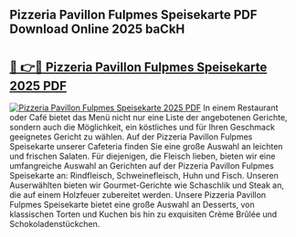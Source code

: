 ## Pizzeria Pavillon Fulpmes Speisekarte PDF Download Online 2025 baCkH

# <h2><a href="http://gc7dnwb.nevu.top/?p=Pizzeria+Pavillon+Fulpmes+Speisekarte">🔗 👉🔴 Pizzeria Pavillon Fulpmes Speisekarte 2025 PDF</a></h2>

[![Pizzeria Pavillon Fulpmes Speisekarte 2025 PDF](https://i.imgur.com/dBaPXMq.png)](http://gc7dnwb.nevu.top/?p=Pizzeria+Pavillon+Fulpmes+Speisekarte)
In einem Restaurant oder Café bietet das Menü nicht nur eine Liste der angebotenen Gerichte, sondern auch die Möglichkeit, ein köstliches und für Ihren Geschmack geeignetes Gericht zu wählen. Auf der Pizzeria Pavillon Fulpmes Speisekarte unserer Cafeteria finden Sie eine große Auswahl an leichten und frischen Salaten. Für diejenigen, die Fleisch lieben, bieten wir eine umfangreiche Auswahl an Gerichten auf der Pizzeria Pavillon Fulpmes Speisekarte an: Rindfleisch, Schweinefleisch, Huhn und Fisch. Unseren Auserwählten bieten wir Gourmet-Gerichte wie Schaschlik und Steak an, die auf einem Holzfeuer zubereitet werden. Unsere Pizzeria Pavillon Fulpmes Speisekarte bietet eine große Auswahl an Desserts, von klassischen Torten und Kuchen bis hin zu exquisiten Crème Brûlée und Schokoladenstückchen.
